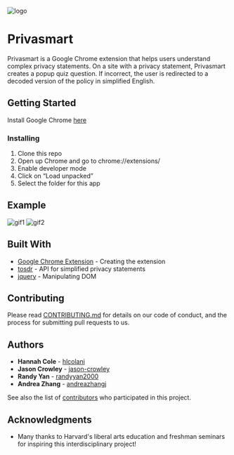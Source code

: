 ![logo](https://user-images.githubusercontent.com/34951055/47262760-d360a080-d4be-11e8-8dee-33ad2d395f84.png)

# Privasmart

Privasmart is a Google Chrome extension that helps users understand complex privacy statements. On a site with a privacy statement, Privasmart creates a popup quiz question. If incorrect, the user is redirected to a decoded version of the policy in simplified English.  

## Getting Started

Install Google Chrome [here](https://www.google.com/chrome/)

### Installing

1. Clone this repo
2. Open up Chrome and go to chrome://extensions/
3. Enable developer mode
4. Click on “Load unpacked”
5. Select the folder for this app

## Example

![gif1](http://g.recordit.co/fH7dqA6tn0.gif)
![gif2](http://g.recordit.co/UAgDdQ3sPm.gif)

## Built With

* [Google Chrome Extension](https://developer.chrome.com/extensions/getstarted) - Creating the extension
* [tosdr](https://github.com/tosdr/tosdr.org/tree/master/api/1/service/) - API for simplified privacy statements
* [jquery](https://jquery.com/) - Manipulating DOM

## Contributing

Please read [CONTRIBUTING.md](https://github.com/hlcolani/privasmart/blob/embedded-html-branch/CONTRIBUTING.md) for details on our code of conduct, and the process for submitting pull requests to us.

## Authors

* **Hannah Cole** - [hlcolani](https://github.com/hlcolani)
* **Jason Crowley** - [jason-crowley](https://github.com/jason-crowley)
* **Randy Yan** - [randyyan2000](https://github.com/randyyan2000)
* **Andrea Zhang** - [andreazhangj](https://github.com/andreazhangj)

See also the list of [contributors](https://github.com/hlcolani/privasmart/contributors) who participated in this project.

## Acknowledgments

* Many thanks to Harvard's liberal arts education and freshman seminars for inspiring this interdisciplinary project! 
